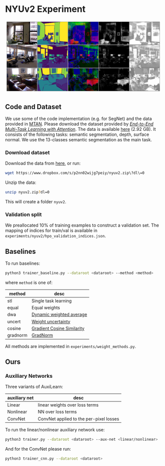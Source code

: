 # NYUv2 Experiment

<p align="center"> 
    <img src="https://github.com/AvivNavon/AuxiLearn/blob/master/resources/nyu_losses_and_gradients_tight.png" width="800">
</p>

## Code and Dataset 

We use some of the code implementation (e.g. for SegNet) and the data provided in [MTAN](https://github.com/lorenmt/mtan). 
Please download the dataset provided by [_End-to-End Multi-Task Learning with Attention_](https://arxiv.org/pdf/1803.10704.pdf). 
The data is available [here](https://www.dropbox.com/s/p2nn02wijg7peiy/nyuv2.zip?dl=0) (2.92 GB). 
It consists of the following tasks: semantic segmentation, depth, surface normal. 
We use the 13-classes semantic segmentation as the main task.

### Download dataset

Download the data from [here](https://www.dropbox.com/s/p2nn02wijg7peiy/nyuv2.zip?dl=0), or run:

```bash
wget https://www.dropbox.com/s/p2nn02wijg7peiy/nyuv2.zip\?dl\=0
```

Unzip the data:

```bash
unzip nyuv2.zip?dl=0
```

This will create a folder `nyuv2`.

### Validation split

We preallocated 10\% of training examples to construct a validation set. 
The mapping of indices for train/val is available in `experiments/nyuv2/hpo_validation_indices.json`.

## Baselines 

To run baselines:

```bash
python3 trainer_baseline.py --dataroot <dataroot> --method <method>
```

where `method` is one of:

|method|desc|
|----|----|
|stl|Single task learning |
|equal| Equal weights|
|dwa|[Dynamic weighted average](https://arxiv.org/pdf/1803.10704.pdf)|
|uncert| [Weight uncertainty](https://arxiv.org/abs/1705.07115)|
|cosine| [Gradient Cosine Similarity](https://arxiv.org/abs/1812.02224)|
|gradnorm| [GradNorm](https://arxiv.org/abs/1711.02257)|

All methods are implemented in `experiments/weight_methods.py`.

## Ours

### Auxiliary Networks

Three variants of AuxiLearn:

|auxiliary net|desc|
|----|----|
|Linear|linear weights over loss terms |
|Nonlinear| NN over loss terms|
|ConvNet| ConvNet applied to the per-pixel losses|

To run the linear/nonlinear auxiliary network use: 

```bash
python3 trainer.py --dataroot <dataroot> --aux-net <linear/nonlinear>
```

And for the ConvNet please run:

```bash
python3 trainer_cnn.py --dataroot <dataroot>
```
